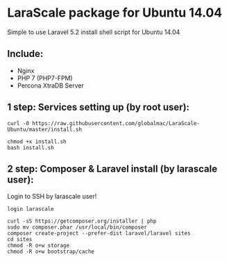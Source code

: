 # LaraScale package for Ubuntu 14.04
Simple to use Laravel 5.2 install shell script for Ubuntu 14.04

## Include:

*   Nginx
*   PHP 7 (PHP7-FPM)
*   Percona XtraDB Server

## 1 step: Services setting up (by root user):

```
curl -O https://raw.githubusercontent.com/globalmac/LaraScale-Ubuntu/master/install.sh
```
```
chmod +x install.sh
bash install.sh
```

## 2 step: Composer & Laravel install (by larascale user):

Login to SSH by larascale user!
```
login larascale
```
```
curl -sS https://getcomposer.org/installer | php
sudo mv composer.phar /usr/local/bin/composer
composer create-project --prefer-dist laravel/laravel sites
cd sites
chmod -R o+w storage
chmod -R o+w bootstrap/cache
```


